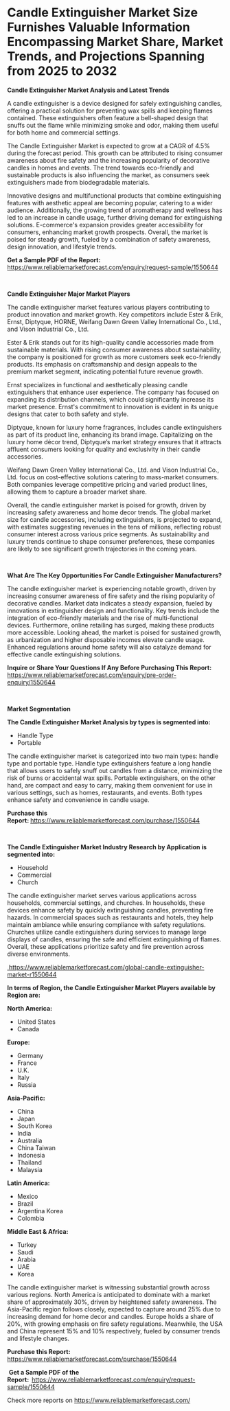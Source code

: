 <p><h1>Candle Extinguisher Market Size Furnishes Valuable Information Encompassing Market Share, Market Trends, and Projections Spanning from 2025 to 2032</h1></p><p><strong>Candle Extinguisher Market Analysis and Latest Trends</strong></p>
<p><p>A candle extinguisher is a device designed for safely extinguishing candles, offering a practical solution for preventing wax spills and keeping flames contained. These extinguishers often feature a bell-shaped design that snuffs out the flame while minimizing smoke and odor, making them useful for both home and commercial settings.</p><p>The Candle Extinguisher Market is expected to grow at a CAGR of 4.5% during the forecast period. This growth can be attributed to rising consumer awareness about fire safety and the increasing popularity of decorative candles in homes and events. The trend towards eco-friendly and sustainable products is also influencing the market, as consumers seek extinguishers made from biodegradable materials.</p><p>Innovative designs and multifunctional products that combine extinguishing features with aesthetic appeal are becoming popular, catering to a wider audience. Additionally, the growing trend of aromatherapy and wellness has led to an increase in candle usage, further driving demand for extinguishing solutions. E-commerce's expansion provides greater accessibility for consumers, enhancing market growth prospects. Overall, the market is poised for steady growth, fueled by a combination of safety awareness, design innovation, and lifestyle trends.</p></p>
<p><strong>Get a Sample PDF of the Report:&nbsp;</strong> <a href="https://www.reliablemarketforecast.com/enquiry/request-sample/1550644?utm_campaign=2230&utm_medium=2&utm_source=Github&utm_content=ia&utm_term=06022025&utm_id=candle-extinguisher">https://www.reliablemarketforecast.com/enquiry/request-sample/1550644</a></p>
<p>&nbsp;</p>
<p><strong>Candle Extinguisher Major Market Players</strong></p>
<p><p>The candle extinguisher market features various players contributing to product innovation and market growth. Key competitors include Ester & Erik, Ernst, Diptyque, HORNE, Weifang Dawn Green Valley International Co., Ltd., and Vison Industrial Co., Ltd.</p><p>Ester & Erik stands out for its high-quality candle accessories made from sustainable materials. With rising consumer awareness about sustainability, the company is positioned for growth as more customers seek eco-friendly products. Its emphasis on craftsmanship and design appeals to the premium market segment, indicating potential future revenue growth.</p><p>Ernst specializes in functional and aesthetically pleasing candle extinguishers that enhance user experience. The company has focused on expanding its distribution channels, which could significantly increase its market presence. Ernst's commitment to innovation is evident in its unique designs that cater to both safety and style.</p><p>Diptyque, known for luxury home fragrances, includes candle extinguishers as part of its product line, enhancing its brand image. Capitalizing on the luxury home décor trend, Diptyque’s market strategy ensures that it attracts affluent consumers looking for quality and exclusivity in their candle accessories.</p><p>Weifang Dawn Green Valley International Co., Ltd. and Vison Industrial Co., Ltd. focus on cost-effective solutions catering to mass-market consumers. Both companies leverage competitive pricing and varied product lines, allowing them to capture a broader market share.</p><p>Overall, the candle extinguisher market is poised for growth, driven by increasing safety awareness and home decor trends. The global market size for candle accessories, including extinguishers, is projected to expand, with estimates suggesting revenues in the tens of millions, reflecting robust consumer interest across various price segments. As sustainability and luxury trends continue to shape consumer preferences, these companies are likely to see significant growth trajectories in the coming years.</p></p>
<p>&nbsp;</p>
<p><strong>What Are The Key Opportunities For Candle Extinguisher Manufacturers?</strong></p>
<p><p>The candle extinguisher market is experiencing notable growth, driven by increasing consumer awareness of fire safety and the rising popularity of decorative candles. Market data indicates a steady expansion, fueled by innovations in extinguisher design and functionality. Key trends include the integration of eco-friendly materials and the rise of multi-functional devices. Furthermore, online retailing has surged, making these products more accessible. Looking ahead, the market is poised for sustained growth, as urbanization and higher disposable incomes elevate candle usage. Enhanced regulations around home safety will also catalyze demand for effective candle extinguishing solutions.</p></p>
<p><strong>Inquire or Share Your Questions If Any Before Purchasing This Report:</strong> <a href="https://www.reliablemarketforecast.com/enquiry/pre-order-enquiry/1550644?utm_campaign=2230&utm_medium=2&utm_source=Github&utm_content=ia&utm_term=06022025&utm_id=candle-extinguisher">https://www.reliablemarketforecast.com/enquiry/pre-order-enquiry/1550644</a></p>
<p>&nbsp;</p>
<p><strong>Market Segmentation</strong></p>
<p><strong>The Candle Extinguisher Market Analysis by types is segmented into:</strong></p>
<p><ul><li>Handle Type</li><li>Portable</li></ul></p>
<p><p>The candle extinguisher market is categorized into two main types: handle type and portable type. Handle type extinguishers feature a long handle that allows users to safely snuff out candles from a distance, minimizing the risk of burns or accidental wax spills. Portable extinguishers, on the other hand, are compact and easy to carry, making them convenient for use in various settings, such as homes, restaurants, and events. Both types enhance safety and convenience in candle usage.</p></p>
<p><strong>Purchase this Report:&nbsp;</strong><a href="https://www.reliablemarketforecast.com/purchase/1550644?utm_campaign=2230&utm_medium=2&utm_source=Github&utm_content=ia&utm_term=06022025&utm_id=candle-extinguisher">https://www.reliablemarketforecast.com/purchase/1550644</a></p>
<p>&nbsp;</p>
<p><strong>The Candle Extinguisher Market Industry Research by Application is segmented into:</strong></p>
<p><ul><li>Household</li><li>Commercial</li><li>Church</li></ul></p>
<p><p>The candle extinguisher market serves various applications across households, commercial settings, and churches. In households, these devices enhance safety by quickly extinguishing candles, preventing fire hazards. In commercial spaces such as restaurants and hotels, they help maintain ambiance while ensuring compliance with safety regulations. Churches utilize candle extinguishers during services to manage large displays of candles, ensuring the safe and efficient extinguishing of flames. Overall, these applications prioritize safety and fire prevention across diverse environments.</p></p>
<p><a href="https://www.reliablemarketforecast.com/global-candle-extinguisher-market-r1550644?utm_campaign=2230&utm_medium=2&utm_source=Github&utm_content=ia&utm_term=06022025&utm_id=candle-extinguisher">&nbsp;https://www.reliablemarketforecast.com/global-candle-extinguisher-market-r1550644</a></p>
<p><strong>In terms of Region, the Candle Extinguisher Market Players available by Region are:</strong></p>
<p>
    <p> <strong> North America: </strong>
        <ul>
            <li>United States</li>
            <li>Canada</li>
        </ul>
        </p> 
    <p> <strong> Europe: </strong>
        <ul>
            <li>Germany</li>
            <li>France</li>
            <li>U.K.</li>
            <li>Italy</li>
            <li>Russia</li>
        </ul>
        </p> 
    <p> <strong> Asia-Pacific: </strong>
        <ul>
            <li>China</li>
            <li>Japan</li>
            <li>South Korea</li>
            <li>India</li>
            <li>Australia</li>
            <li>China Taiwan</li>
            <li>Indonesia</li>
            <li>Thailand</li>
            <li>Malaysia</li>
        </ul>
        </p> 
    <p> <strong> Latin America: </strong>
        <ul>
            <li>Mexico</li>
            <li>Brazil</li>
            <li>Argentina Korea</li>
            <li>Colombia</li>
        </ul>
        </p> 
    <p> <strong> Middle East & Africa: </strong>
        <ul>
            <li>Turkey</li>
            <li>Saudi</li>
            <li>Arabia</li>
            <li>UAE</li>
            <li>Korea</li>
        </ul>
    </p>
    </p>
<p><p>The candle extinguisher market is witnessing substantial growth across various regions. North America is anticipated to dominate with a market share of approximately 30%, driven by heightened safety awareness. The Asia-Pacific region follows closely, expected to capture around 25% due to increasing demand for home decor and candles. Europe holds a share of 20%, with growing emphasis on fire safety regulations. Meanwhile, the USA and China represent 15% and 10% respectively, fueled by consumer trends and lifestyle changes.</p></p>
<p><strong>Purchase this Report: </strong><a href="https://www.reliablemarketforecast.com/purchase/1550644?utm_campaign=2230&utm_medium=2&utm_source=Github&utm_content=ia&utm_term=06022025&utm_id=candle-extinguisher">https://www.reliablemarketforecast.com/purchase/1550644</a></p>
<p>&nbsp;<strong>Get a Sample PDF of the Report:&nbsp;&nbsp;</strong><a href="https://www.reliablemarketforecast.com/enquiry/request-sample/1550644?utm_campaign=2230&utm_medium=2&utm_source=Github&utm_content=ia&utm_term=06022025&utm_id=candle-extinguisher">https://www.reliablemarketforecast.com/enquiry/request-sample/1550644</a></p>
<p><strong></strong></p>
<p>Check more reports on <a href="https://www.reliablemarketforecast.com/?utm_campaign=2230&utm_medium=2&utm_source=Github&utm_content=ia&utm_term=06022025&utm_id=candle-extinguisher">https://www.reliablemarketforecast.com/</a></p>